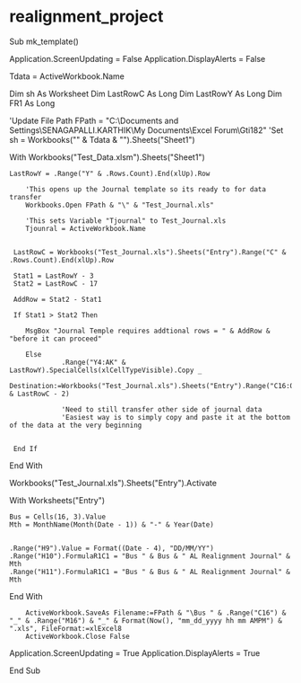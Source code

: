 # realignment_project
Sub mk_template()

Application.ScreenUpdating = False
Application.DisplayAlerts = False

Tdata = ActiveWorkbook.Name

Dim sh As Worksheet
Dim LastRowC As Long
Dim LastRowY As Long
Dim FR1 As Long

'Update File Path
FPath = "C:\Documents and Settings\SENAGAPALLI.KARTHIK\My Documents\Excel Forum\Gti182"
'Set sh = Workbooks("" & Tdata & "").Sheets("Sheet1")

With Workbooks("Test_Data.xlsm").Sheets("Sheet1")
    
    LastRowY = .Range("Y" & .Rows.Count).End(xlUp).Row
    
        'This opens up the Journal template so its ready to for data transfer
        Workbooks.Open FPath & "\" & "Test_Journal.xls"
        
        'This sets Variable "Tjournal" to Test_Journal.xls
        Tjounral = ActiveWorkbook.Name
        
        
     LastRowC = Workbooks("Test_Journal.xls").Sheets("Entry").Range("C" & .Rows.Count).End(xlUp).Row
     
     Stat1 = LastRowY - 3
     Stat2 = LastRowC - 17
     
     AddRow = Stat2 - Stat1
      
     If Stat1 > Stat2 Then
     
        MsgBox "Journal Temple requires addtional rows = " & AddRow & "before it can proceed"
        
        Else
                 .Range("Y4:AK" & LastRowY).SpecialCells(xlCellTypeVisible).Copy _
                    Destination:=Workbooks("Test_Journal.xls").Sheets("Entry").Range("C16:O" & LastRowC - 2)
                    
                 'Need to still transfer other side of journal data
                 'Easiest way is to simply copy and paste it at the bottom of the data at the very beginning
                    
                    
     End If
        
 End With
 
 Workbooks("Test_Journal.xls").Sheets("Entry").Activate
 
 With Worksheets("Entry")
 
    Bus = Cells(16, 3).Value
    Mth = MonthName(Month(Date - 1)) & "-" & Year(Date)
    
    
    .Range("H9").Value = Format((Date - 4), "DD/MM/YY")
    .Range("H10").FormulaR1C1 = "Bus " & Bus & " AL Realignment Journal" & Mth
    .Range("H11").FormulaR1C1 = "Bus " & Bus & " AL Realignment Journal" & Mth
    
End With


        ActiveWorkbook.SaveAs Filename:=FPath & "\Bus " & .Range("C16") & "_" & .Range("M16") & "_" & Format(Now(), "mm_dd_yyyy hh mm AMPM") & ".xls", FileFormat:=xlExcel8
        ActiveWorkbook.Close False
        
        
Application.ScreenUpdating = True
Application.DisplayAlerts = True

End Sub
